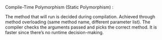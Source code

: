 Compile-Time Polymorphism (Static Polymorphism) :

The method that will run is decided
during compilation.
Achieved through method overloading 
(same method name, different parameter list).
The compiler checks the arguments
passed and picks the correct method.
It is faster since there’s no runtime decision-making.
